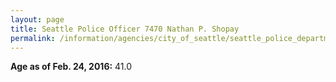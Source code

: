 ```yaml
---
layout: page
title: Seattle Police Officer 7470 Nathan P. Shopay
permalink: /information/agencies/city_of_seattle/seattle_police_department/copbook/7470/
---
```


**Age as of Feb. 24, 2016:** 41.0
